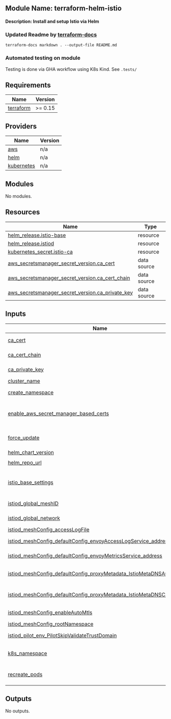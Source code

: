 ## Module Name: terraform-helm-istio
#### Description: Install and setup Istio via Helm

### Updated Readme by [terraform-docs](https://terraform-docs.io/user-guide/how-to/)

```
terraform-docs markdown . --output-file README.md
```
### Automated testing on module

Testing is done via GHA workflow using K8s Kind. See `.tests/`

<!-- BEGIN_TF_DOCS -->
## Requirements

| Name | Version |
|------|---------|
| <a name="requirement_terraform"></a> [terraform](#requirement\_terraform) | >= 0.15 |

## Providers

| Name | Version |
|------|---------|
| <a name="provider_aws"></a> [aws](#provider\_aws) | n/a |
| <a name="provider_helm"></a> [helm](#provider\_helm) | n/a |
| <a name="provider_kubernetes"></a> [kubernetes](#provider\_kubernetes) | n/a |

## Modules

No modules.

## Resources

| Name | Type |
|------|------|
| [helm_release.istio-base](https://registry.terraform.io/providers/hashicorp/helm/latest/docs/resources/release) | resource |
| [helm_release.istiod](https://registry.terraform.io/providers/hashicorp/helm/latest/docs/resources/release) | resource |
| [kubernetes_secret.istio-ca](https://registry.terraform.io/providers/hashicorp/kubernetes/latest/docs/resources/secret) | resource |
| [aws_secretsmanager_secret_version.ca_cert](https://registry.terraform.io/providers/hashicorp/aws/latest/docs/data-sources/secretsmanager_secret_version) | data source |
| [aws_secretsmanager_secret_version.ca_cert_chain](https://registry.terraform.io/providers/hashicorp/aws/latest/docs/data-sources/secretsmanager_secret_version) | data source |
| [aws_secretsmanager_secret_version.ca_private_key](https://registry.terraform.io/providers/hashicorp/aws/latest/docs/data-sources/secretsmanager_secret_version) | data source |

## Inputs

| Name | Description | Type | Default | Required |
|------|-------------|------|---------|:--------:|
| <a name="input_ca_cert"></a> [ca\_cert](#input\_ca\_cert) | the aws secret arn to use for the ca\_cert, required | `string` | `""` | no |
| <a name="input_ca_cert_chain"></a> [ca\_cert\_chain](#input\_ca\_cert\_chain) | the aws secret arn to use for the ca\_cert\_chain, required | `string` | `""` | no |
| <a name="input_ca_private_key"></a> [ca\_private\_key](#input\_ca\_private\_key) | the aws secret arn to use for ca\_private\_key, required | `string` | `""` | no |
| <a name="input_cluster_name"></a> [cluster\_name](#input\_cluster\_name) | k8s cluster name, required | `any` | n/a | yes |
| <a name="input_create_namespace"></a> [create\_namespace](#input\_create\_namespace) | Have helm\_resource create the namespace, default true | `bool` | `true` | no |
| <a name="input_enable_aws_secret_manager_based_certs"></a> [enable\_aws\_secret\_manager\_based\_certs](#input\_enable\_aws\_secret\_manager\_based\_certs) | If you would like to provide your own mTLS CA certs for istio to use, enable this flag and input AWS secret ARNs required | `bool` | `false` | no |
| <a name="input_force_update"></a> [force\_update](#input\_force\_update) | (Optional) Force resource update through delete/recreate if needed. Defaults to false | `bool` | `false` | no |
| <a name="input_helm_chart_version"></a> [helm\_chart\_version](#input\_helm\_chart\_version) | Version of the Helm chart | `string` | `"1.12.6"` | no |
| <a name="input_helm_repo_url"></a> [helm\_repo\_url](#input\_helm\_repo\_url) | Helm repository | `string` | `"https://istio-release.storage.googleapis.com/charts"` | no |
| <a name="input_istio_base_settings"></a> [istio\_base\_settings](#input\_istio\_base\_settings) | Additional settings which will be passed to the Helm chart values, yamldecode will be performed on the HCL | `map(any)` | `{}` | no |
| <a name="input_istiod_global_meshID"></a> [istiod\_global\_meshID](#input\_istiod\_global\_meshID) | Istio telementry mesh name, default mesh1 | `string` | `"mesh1"` | no |
| <a name="input_istiod_global_network"></a> [istiod\_global\_network](#input\_istiod\_global\_network) | Istio telementry network name, default network1 | `string` | `"network1"` | no |
| <a name="input_istiod_meshConfig_accessLogFile"></a> [istiod\_meshConfig\_accessLogFile](#input\_istiod\_meshConfig\_accessLogFile) | The mesh config access log file | `string` | `"/dev/stdout"` | no |
| <a name="input_istiod_meshConfig_defaultConfig_envoyAccessLogService_address"></a> [istiod\_meshConfig\_defaultConfig\_envoyAccessLogService\_address](#input\_istiod\_meshConfig\_defaultConfig\_envoyAccessLogService\_address) | The mesh default config envoy access log service address | `string` | `"gloo-mesh-agent.gloo-mesh:9977"` | no |
| <a name="input_istiod_meshConfig_defaultConfig_envoyMetricsService_address"></a> [istiod\_meshConfig\_defaultConfig\_envoyMetricsService\_address](#input\_istiod\_meshConfig\_defaultConfig\_envoyMetricsService\_address) | The mesh default config envoy metrics service address | `string` | `"gloo-mesh-agent.gloo-mesh:9977"` | no |
| <a name="input_istiod_meshConfig_defaultConfig_proxyMetadata_IstioMetaDNSAutoAllocate"></a> [istiod\_meshConfig\_defaultConfig\_proxyMetadata\_IstioMetaDNSAutoAllocate](#input\_istiod\_meshConfig\_defaultConfig\_proxyMetadata\_IstioMetaDNSAutoAllocate) | The mesh config default for ISTIO\_META\_DNS\_AUTO\_ALLOCATE, enable or disable, default 'true' | `string` | `"true"` | no |
| <a name="input_istiod_meshConfig_defaultConfig_proxyMetadata_IstioMetaDNSCapture"></a> [istiod\_meshConfig\_defaultConfig\_proxyMetadata\_IstioMetaDNSCapture](#input\_istiod\_meshConfig\_defaultConfig\_proxyMetadata\_IstioMetaDNSCapture) | The mesh config default for ISTIO\_META\_DNS\_CAPTURE, enable or disable, default 'true' | `string` | `"true"` | no |
| <a name="input_istiod_meshConfig_enableAutoMtls"></a> [istiod\_meshConfig\_enableAutoMtls](#input\_istiod\_meshConfig\_enableAutoMtls) | The mesh config enable automtls, default 'true' | `string` | `"true"` | no |
| <a name="input_istiod_meshConfig_rootNamespace"></a> [istiod\_meshConfig\_rootNamespace](#input\_istiod\_meshConfig\_rootNamespace) | The mesh config root namespace | `string` | `"istio-system"` | no |
| <a name="input_istiod_pilot_env_PilotSkipValidateTrustDomain"></a> [istiod\_pilot\_env\_PilotSkipValidateTrustDomain](#input\_istiod\_pilot\_env\_PilotSkipValidateTrustDomain) | Pilot skip validate trust domain flag, default 'true' | `string` | `"true"` | no |
| <a name="input_k8s_namespace"></a> [k8s\_namespace](#input\_k8s\_namespace) | The K8s namespace in which to install the Helm chart, default: 'istio-system' | `string` | `"istio-system"` | no |
| <a name="input_recreate_pods"></a> [recreate\_pods](#input\_recreate\_pods) | (Optional) Perform pods restart during upgrade/rollback. Defaults to false. | `bool` | `false` | no |

## Outputs

No outputs.
<!-- END_TF_DOCS -->
